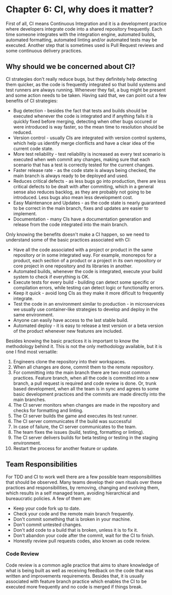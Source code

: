 # Chapter 6: CI, why does it matter?

First of all, CI means Continuous Integration and it is a development practice where developers integrate code into a shared repository frequently. Each time someone integrates with the integration engine, automated builds, automated formatting, automated linting and/or automated tests may be executed. Another step that is sometimes used is Pull Request reviews and some continuous delivery practices. 

## Why should we be concerned about CI?

CI strategies don't really reduce bugs, but they definitely help detecting them quicker, as the code is frequently integrated so that build systems and test runners are always running. Whenever they fail, a bug might be present and some action needs to be taken. Having said that, we can point out a few benefits of CI strategies:

* Bug detection - besides the fact that tests and builds should be executed whenever the code is integrated and if anything fails it is quickly fixed before merging, detecting when other bugs occured or were introduced is way faster, so the mean time to resolution should be reduced.
* Version control - usually CIs are integrated with version control systems, which help us identify merge clonflicts and have a clear idea of the current code state.
* More test reliability - test reliability is increased as every test scenario is executed when weh commit any changes, making sure that each scenario that has a test is correctly tested for the current changes. 
* Faster release rate - as the code state is always being checked, the main branch is always ready to be deployed and used.
* Reduces critical defects - as less bugs go into production, there are less critical defects to be dealt with after commiting, which in a general sense also reduces backlog, as they are probably not going to be introduced. Less bugs also mean less development cost.
* Easy Maintenance and Updates - as the code state is nearly guaranteed to be correct in the main branch, fixes and updates are easier to implement.
* Documentation - many CIs have a documentation generation and release from the code integrated into the main branch. 

Only knowing the benefits doesn't make a CI happen, so we need to understand some of the basic practices associated with CI:

* Have all the code associated with a project or product in the same repository or in some integrated way. For example, monorepos for a product, each section of a product or a project in its own repository or core project in one repository and its libraries in another.
* Automated builds, whenever the code is integrated, execute your build system to check if everything is OK.
* Execute tests for every build - building can detect some specific or compilation errors, while testing can detect logic or functionality errors. 
* Keep it quick - avoid long CIs as they make it more dificult to frequently integrate.
* Test the code in an environment similar to production - in microservices we usually use container-like strategies to develop and deploy in the same environment. 
* Anyone can easily have access to the last stable build.
* Automated deploy - it is easy to release a test version or a beta version of the product whenever new features are included.

Besides knowing the basic practices it is important to know the methodology behind it. This is not the only methodology available, but it is one I find most versatile:

1. Engineers clone the repository into their workspaces.
2. When all changes are done,  commit them to the remote repository.
3. For committing into the main branch there are two most common practices. Feature branch, when all the code is committed into a new branch, a pull request is required and code review is done. Or, trunk based development, when all the team is in sync and agrees to some basic development practices and the commits are made directly into the main branches.
4. The CI server monitors when changes are made in the repository and checks for formatting and linting.
5. The CI server builds the game and executes its test runner.
6. The CI server communicates if the build was successful
7. In case of failure, the CI server communicates to the team. 
8. The team fixes the issues (build, testing, formatting or linting).
9. The CI server delivers builds for beta testing or testing in the staging environment. 
10. Restart the process for another feature or update. 

## Team Responsibilities 

For TDD and CI to work well there are a few possible team responsibilities that should be observed. Many teams develop their own rituals over these practices and responsibilities, by removing, changing and evolving them, which results in a self managed team, avoiding hierarchical and bureaucratic policies. A few of them are:

* Keep your code fork up to date.
* Check your code and the remote main branch frequently.
* Don't commit something that is broken in your machine.
* Don't commit untested changes.
* Don't add code to a build that is broken, unless it is to fix it.
* Don't abandon your code after the commit, wait for the CI to finish.
* Honestly review pull requests codes, also known as code review.

### Code Review

Code review is a common agile practice that aims to share knowledge of what is being built as well as receiving feedback on the code that was written and improvements requirements. Besides that, it is usually associated with feature branch practice which enables the CI to be executed more frequently and no code is merged if things break.

